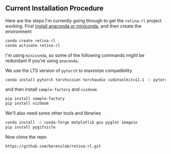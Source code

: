 ## Current Installation Procedure

Here are the steps I'm currently going through to get the `retina-rl` project working. First [install anaconda or miniconda](https://docs.anaconda.com/anaconda/install/index.html), and then create the environment
``` bash
conda create retina-rl
conda activate retina-rl
```
I'm using `miniconda`, so some of the following commands might be redundant if you're using `anaconda`.

We use the LTS version of `pytorch` to maximize compatibility
```bash
conda install pytorch torchvision torchaudio cudatoolkit=11.1 -c pytorch-lts -c nvidia
```
and then install `sample-factory` and `vizdoom`
```bash
pip install sample-factory
pip install vizdoom
```
We'll also need some other tools and libraries
```bash
conda install -c conda-forge matplotlib gxx pyglet imageio
pip install pygifsicle
```

Now clone the repo
```bash
https://github.com/berenslab/retina-rl.git
```
